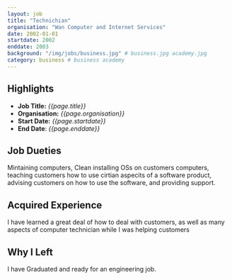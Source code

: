 ```yaml
---
layout: job
title: "Technichian"
organisation: "Wan Computer and Internet Services"
date: 2002-01-01
startdate: 2002
enddate: 2003
background: "/img/jobs/business.jpg" # business.jpg academy.jpg
category: business # business academy
---
```


## Highlights

- **Job Title:** _{{page.title}}_
- **Organisation:** _{{page.organisation}}_
- **Start Date:** _{{page.startdate}}_
- **End Date**: _{{page.enddate}}_

## Job Dueties

Mintaining computers, Clean installing OSs on customers computers, teaching customers how to use cirtian aspecits of a software product, advising customers on how to use the software, and providing support.

## Acquired Experience

I have learned a great deal of how to deal with customers, as well as many aspects of computer technician while I was helping customers

## Why I Left

I have Graduated and ready for an engineering job.
